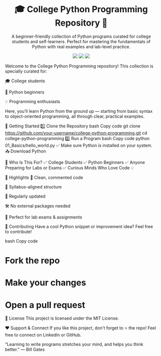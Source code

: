 <h1 align="center">🎓 College Python Programming Repository 🐍</h1> <p align="center"> A beginner-friendly collection of Python programs curated for college students and self-learners. Perfect for mastering the fundamentals of Python with real examples and lab-level practice. </p> <p align="center"> <img src="https://img.shields.io/badge/Python-Projects-blue?style=for-the-badge&logo=python"> <img src="https://img.shields.io/badge/Beginners-Welcome-green?style=for-the-badge"> <img src="https://img.shields.io/badge/Clean%20Code-%E2%9C%94-lightgrey?style=for-the-badge"> </p>

Welcome to the College Python Programming repository!
This collection is specially curated for:

🎓 College students

🐍 Python beginners

💡 Programming enthusiasts

Here, you’ll learn Python from the ground up — starting from basic syntax to object-oriented programming, all through clear, practical examples.

🚀 Getting Started
1️⃣ Clone the Repository
bash
Copy code
git clone https://github.com/your-username/college-python-programming.git
cd college-python-programming
2️⃣ Run a Program
bash
Copy code
python 01_Basics/hello_world.py
✅ Make sure Python is installed on your system.
📥 Download Python



🎯 Who Is This For?
✅ College Students
✅ Python Beginners
✅ Anyone Preparing for Labs or Exams
✅ Curious Minds Who Love Code 💡

🧠 Highlights
📌 Clean, commented code

📘 Syllabus-aligned structure

🔁 Regularly updated

🛠️ No external packages needed

🧪 Perfect for lab exams & assignments

📩 Contributing
Have a cool Python snippet or improvement idea?
Feel free to contribute!

bash
Copy code
# Fork the repo
# Make your changes
# Open a pull request

📜 License
This project is licensed under the MIT License.

❤️ Support & Connect
If you like this project, don't forget to ⭐ the repo!
Feel free to connect on LinkedIn or GitHub.

“Learning to write programs stretches your mind, and helps you think better.”
— Bill Gates
